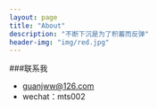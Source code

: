 ```yaml
---
layout: page
title: "About"
description: "不断下沉是为了积蓄而反弹"
header-img: "img/red.jpg"
---
```



<center>
    <p></p>
</center>



###联系我

- guanjww@126.com
- wechat：mts002


<center>
</center>






